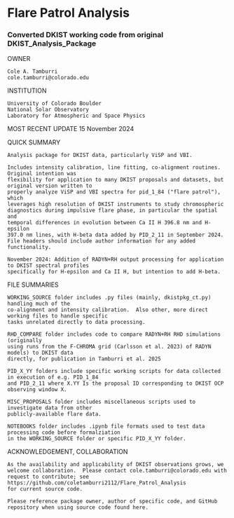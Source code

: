 # Flare Patrol Analysis 
### Converted DKIST working code from original DKIST_Analysis_Package

OWNER
    
    Cole A. Tamburri
    cole.tamburri@colorado.edu
    
INSTITUTION
    
    University of Colorado Boulder
    National Solar Observatory
    Laboratory for Atmospheric and Space Physics
    
MOST RECENT UPDATE
    15 November 2024
    
QUICK SUMMARY
    
    Analysis package for DKIST data, particularly ViSP and VBI. 
    
    Includes intensity calibration, line fitting, co-alignment routines.  Original intention was 
    flexibility for application to many DKIST proposals and datasets, but original version written to 
    properly analyze ViSP and VBI spectra for pid_1_84 ("flare patrol"), which
    leverages high resolution of DKIST instruments to study chromospheric 
    diagnostics during impulsive flare phase, in particular the spatial and
    temporal differences in evolution between Ca II H 396.8 nm and H-epsilon
    397.0 nm lines, with H-beta data added by PID_2_11 in September 2024. 
    File headers should include author information for any added functionality.
    
    November 2024: Addition of RADYN+RH output processing for application to DKIST spectral profiles
    specifically for H-epsilon and Ca II H, but intention to add H-beta.
    
    
FILE SUMMARIES
    
    WORKING_SOURCE folder includes .py files (mainly, dkistpkg_ct.py) handling much of the
    co-alignment and intensity calibration.  Also other, more direct working files to handle specific
    tasks unrelated directly to data processing.
    
    RHD_COMPARE folder includes code to compare RADYN+RH RHD simulations (originally 
    using runs from the F-CHROMA grid (Carlsson et al. 2023) of RADYN models) to DKIST data 
    directly, for publication in Tamburri et al. 2025
    
    PID_X_YY folders include specific working scripts for data collected in execution of e.g. PID_1_84
    and PID_2_11 where X.YY Is the proposal ID corresponding to DKIST OCP observing window X.
    
    MISC_PROPOSALS folder includes miscellaneous scripts used to investigate data from other
    publicly-available flare data.
    
    NOTEBOOKS folder includes .ipynb file formats used to test data processing code before formalziation
    in the WORKING_SOURCE folder or specific PID_X_YY folder.
        
ACKNOWLEDGEMENT, COLLABORATION
    
    As the availability and applicability of DKIST observations grows, we 
    welcome collaboration.  Please contact cole.tamburri@colorado.edu with 
    request to contribute; see https://github.com/coletamburri2112/Flare_Patrol_Analysis
    for current source code.
    
    Please reference package owner, author of specific code, and GitHub 
    repository when using source code found here.
